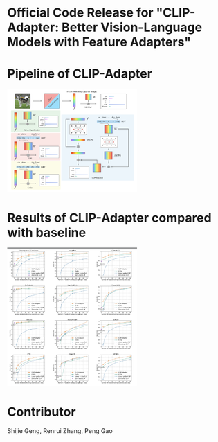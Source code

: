 # Official Code Release for "CLIP-Adapter: Better Vision-Language Models with Feature Adapters"

# Pipeline of CLIP-Adapter
<img src="pipeline.jpg" width="300" >

# Results of CLIP-Adapter compared with baseline
<img src="results.jpg" width="300" >

# Contributor
Shijie Geng, Renrui Zhang, Peng Gao
